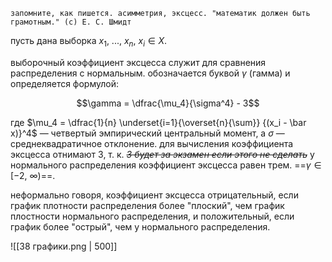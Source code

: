 ```
запомните, как пишется. асимметрия, эксцесс. "математик должен быть грамотным." (с) Е. С. Шмидт
```

пусть дана выборка $x_1,\ ...,\ x_n$, $x_i \in X$.

выборочный коэффициент эксцесса служит для сравнения распределения с нормальным. обозначается буквой $\gamma$ (гамма) и определяется формулой:

$$\gamma = \dfrac{\mu_4}{\sigma^4} - 3$$

где $\mu_4 = \dfrac{1}{n} \underset{i=1}{\overset{n}{\sum}} {(x_i - \bar x)}^4$ — четвертый эмпирический центральный момент, а $\sigma$ — среднеквадратичное отклонение. для вычисления коэффициента эксцесса отнимают 3, т. к. ~~*3 будет за экзамен если этого не сделать*~~ у нормального распределения коэффициент эксцесса равен трем. ==$\gamma \in \left[-2,\ \infty\right)$==.

неформально говоря, коэффициент эксцесса отрицательный, если график плотности распределения более "плоский", чем график плостности нормального распределения, и положительный, если график более "острый", чем у нормального распределения.

![[38 графики.png | 500]]